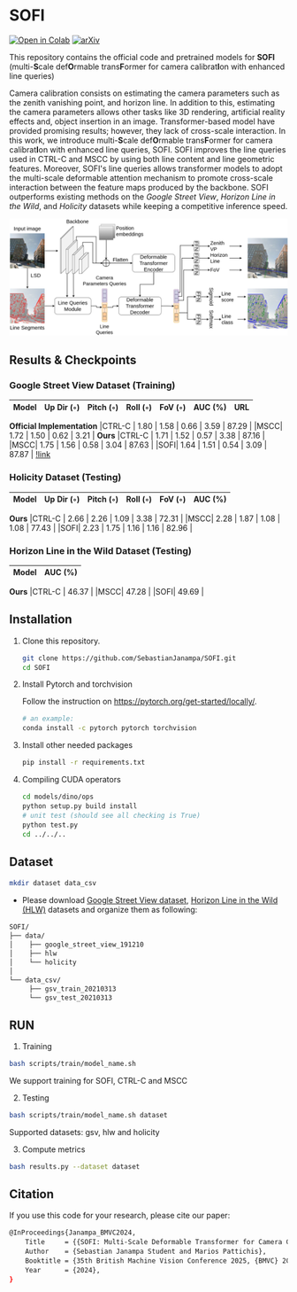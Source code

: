 # SOFI
[![Open in Colab](https://colab.research.google.com/assets/colab-badge.svg)](https://colab.research.google.com/github/SebastianJanampa/SOFI/blob/main/online_demo.ipynb) [![arXiv](https://img.shields.io/badge/arXiv-2108.03144-b31b1b.svg?style=plastic)](https://arxiv.org/abs/2409.15553) 
 
This repository contains the official code and pretrained models for **SOFI** (multi-**S**cale def**O**rmable trans**F**ormer for camera calibrat**I**on with enhanced line queries)

Camera calibration consists on estimating the camera parameters such as the zenith vanishing point, and horizon line. In addition to this, estimating the camera parameters allows other tasks like 3D rendering, artificial reality effects and, object insertion in an image. Transformer-based model have provided promising results; however, they lack of cross-scale interaction. In this work, we introduce multi-**S**cale def**O**rmable trans**F**ormer for camera calibrat**I**on with enhanced line queries, SOFI. SOFI improves the line queries used in CTRL-C and MSCC by using both line content and line geometric features. Moreover, SOFI's line queries allows transformer models to adopt the multi-scale deformable attention mechanism to promote cross-scale interaction between the feature maps produced by the backbone. SOFI outperforms existing methods on the *Google Street View*, *Horizon Line in the Wild*, and *Holicity* datasets while keeping a competitive inference speed.

<img src="figs/architecture.png" alt="Model Architecture"/>

## Results & Checkpoints

### Google Street View Dataset (Training)
|Model| Up Dir (◦) | Pitch (◦) | Roll (◦) | FoV (◦) | AUC (%) | URL |
| --- | --- | --- | --- | --- | --- | --- |
**Official Implementation**
|CTRL-C | 1.80 | 1.58 | 0.66 | 3.59 | 87.29 | 
|MSCC| 1.72 | 1.50 | 0.62 | 3.21 |
**Ours** 
|CTRL-C | 1.71 | 1.52 | 0.57 | 3.38 | 87.16 | 
|MSCC| 1.75 | 1.56 | 0.58 | 3.04 | 87.63 |
|SOFI| 1.64 | 1.51 | 0.54 | 3.09 | 87.87 | [!link](https://www.dropbox.com/scl/fi/1dwdn9sepyyj818ri5ml9/sofi.pth?rlkey=zwldsnj0vk7tb8px4hid2xwf8&st=s7uq8s2n&dl=0)

### Holicity Dataset (Testing)
|Model| Up Dir (◦) | Pitch (◦) | Roll (◦) | FoV (◦) | AUC (%) |
| --- | --- | --- | --- | --- | --- |
**Ours** 
|CTRL-C | 2.66 | 2.26 | 1.09 | 3.38 | 72.31 | 
|MSCC| 2.28 | 1.87 | 1.08 | 1.08 | 77.43 |
|SOFI| 2.23 | 1.75 | 1.16 | 1.16 | 82.96 |

### Horizon Line in the Wild  Dataset (Testing)
|Model| AUC (%) |
| --- | --- |
**Ours** 
|CTRL-C | 46.37 | 
|MSCC| 47.28 |
|SOFI| 49.69 |


## Installation


1. Clone this repository.
   ```sh
   git clone https://github.com/SebastianJanampa/SOFI.git
   cd SOFI
   ```

2. Install Pytorch and torchvision

   Follow the instruction on https://pytorch.org/get-started/locally/.
   ```sh
   # an example:
   conda install -c pytorch pytorch torchvision
   ```

3. Install other needed packages
   ```sh
   pip install -r requirements.txt
   ```
      
4. Compiling CUDA operators
   ```sh
   cd models/dino/ops
   python setup.py build install
   # unit test (should see all checking is True)
   python test.py
   cd ../../..
   ```

## Dataset

   ```sh
   mkdir dataset data_csv
   ```
* Please download [Google Street View dataset](https://drive.google.com/file/d/1o_831g-3NDnhR94MEwDS2MFvAwpGmVXN/view?usp=share_link), [Horizon Line in the Wild (HLW)](https://mvrl.cse.wustl.edu/datasets/hlw/) datasets and organize them as following:
```
SOFI/
├── data/
│    ├── google_street_view_191210
│    ├── hlw
│    └── holicity
│    
└── data_csv/
     ├── gsv_train_20210313
     └── gsv_test_20210313
```

## RUN 

1. Training
```sh
bash scripts/train/model_name.sh 
```
We support training for SOFI, CTRL-C and MSCC

2. Testing
```sh
bash scripts/train/model_name.sh dataset
```
Supported datasets: gsv, hlw and holicity

3. Compute metrics
```sh
bash results.py --dataset dataset
```

## Citation
If you use this code for your research, please cite our paper:

```sh
@InProceedings{Janampa_BMVC2024,
    Title     = {{SOFI: Multi-Scale Deformable Transformer for Camera Calibration with Enhanced Line Queries}},
    Author    = {Sebastian Janampa Student and Marios Pattichis},    
    Booktitle = {35th British Machine Vision Conference 2025, {BMVC} 2025, Glasgow, UK, November 25-28, 2024},
    Year      = {2024},
}
   ```

